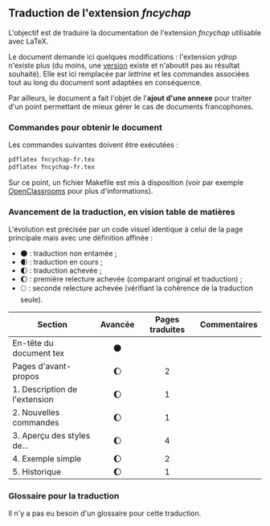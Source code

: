 ## Traduction de l'extension *fncychap*

L'objectif est de traduire la documentation de l'extension *fncychap* utilisable avec LaTeX. 

Le document demande ici quelques modifications : l'extension *ydrop* n'existe plus (du moins, une [version](http://www.math.vanderbilt.edu/~schectex/wincd_files/tex/docs/Tricks%20for%20TeX%20and%20LaTeX.htm) existe et n'aboutit pas au résultat souhaité). Elle est ici remplacée par *lettrine* et les commandes associées tout au long du document sont adaptées en conséquence.

Par ailleurs, le document a fait l'objet de l'**ajout d'une annexe** pour traiter d'un point permettant de mieux gérer le cas de documents francophones.


### Commandes pour obtenir le document

Les commandes suivantes doivent être exécutées :

```bash
pdflatex fncychap-fr.tex
pdflatex fncychap-fr.tex
```

Sur ce point, un fichier Makefile est mis à disposition (voir par exemple [OpenClassrooms](https://openclassrooms.com/courses/compilez-sous-gnu-linux#/id/r-1130480) pour plus d'informations).


### Avancement de la traduction, en vision table de matières

L'évolution est précisée par un code visuel identique à celui de la page principale mais avec une définition affinée :

- :new_moon: : traduction non entamée ;
- :waxing_crescent_moon: : traduction en cours ;
- :first_quarter_moon: : traduction achevée ;
- :waxing_gibbous_moon: : première relecture achevée (comparant original et traduction) ; 
- :full_moon: : seconde relecture achevée (vérifiant la cohérence de la traduction seule).

Section                       | Avancée                | Pages traduites | Commentaires 
----------------------------- | :--------------------: | :-------------: | -------------------------
En-tête du document tex       | :new_moon:             |                 |
Pages d'avant-propos          | :waxing_gibbous_moon:  | 2               | 
1. Description de l'extension | :waxing_gibbous_moon:  | 1               |
2. Nouvelles commandes        | :waxing_gibbous_moon:  | 1               |
3. Aperçu des styles de...    | :waxing_gibbous_moon:  | 4               |
4. Exemple simple             | :waxing_gibbous_moon:  | 2               |
5. Historique                 | :waxing_gibbous_moon:  | 1               |

### Glossaire pour la traduction

Il n'y a pas eu besoin d'un glossaire pour cette traduction.
